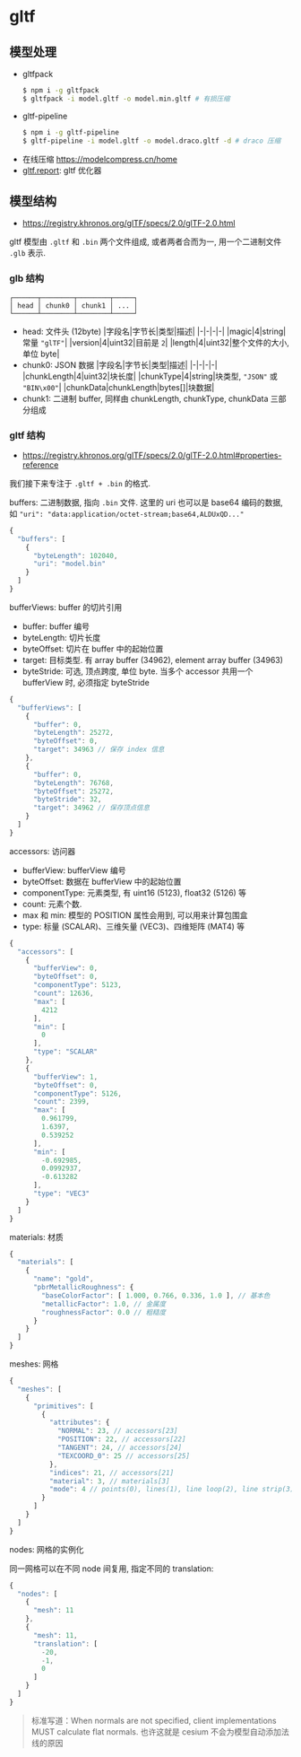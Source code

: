 # gltf

## 模型处理

- gltfpack
  ```sh
  $ npm i -g gltfpack
  $ gltfpack -i model.gltf -o model.min.gltf # 有损压缩
  ```
- gltf-pipeline
  ```sh
  $ npm i -g gltf-pipeline
  $ gltf-pipeline -i model.gltf -o model.draco.gltf -d # draco 压缩
  ```
- 在线压缩 https://modelcompress.cn/home
- [gltf.report](https://gltf.report): gltf 优化器

## 模型结构

- https://registry.khronos.org/glTF/specs/2.0/glTF-2.0.html

gltf 模型由 `.gltf` 和 `.bin` 两个文件组成, 或者两者合而为一, 用一个二进制文件 `.glb` 表示.

### glb 结构

```text
┌──────┬────────┬────────┬─────┐
│ head │ chunk0 │ chunk1 │ ... │
└──────┴────────┴────────┴─────┘
```
- head: 文件头 (12byte)
  |字段名|字节长|类型|描述|
  |-|-|-|-|
  |magic|4|string|常量 `"glTF"`|
  |version|4|uint32|目前是 `2`|
  |length|4|uint32|整个文件的大小, 单位 byte|
- chunk0: JSON 数据
  |字段名|字节长|类型|描述|
  |-|-|-|-|
  |chunkLength|4|uint32|块长度|
  |chunkType|4|string|块类型, `"JSON"` 或 `"BIN\x00"`|
  |chunkData|chunkLength|bytes[]|块数据|
- chunk1: 二进制 buffer, 同样由 chunkLength, chunkType, chunkData 三部分组成

### gltf 结构

- https://registry.khronos.org/glTF/specs/2.0/glTF-2.0.html#properties-reference

我们接下来专注于 `.gltf + .bin` 的格式.

buffers: 二进制数据, 指向 `.bin` 文件. 这里的 uri 也可以是 base64 编码的数据, 如 `"uri": "data:application/octet-stream;base64,ALDUxQD..."`
```js
{
  "buffers": [
    {
      "byteLength": 102040,
      "uri": "model.bin"
    }
  ]
}
```

bufferViews: buffer 的切片引用
- buffer: buffer 编号
- byteLength: 切片长度
- byteOffset: 切片在 buffer 中的起始位置
- target: 目标类型. 有 array buffer (34962), element array buffer (34963)
- byteStride: 可选, 顶点跨度, 单位 byte. 当多个 accessor 共用一个 bufferView 时, 必须指定 byteStride

```js
{
  "bufferViews": [
    {
      "buffer": 0,
      "byteLength": 25272,
      "byteOffset": 0,
      "target": 34963 // 保存 index 信息
    },
    {
      "buffer": 0,
      "byteLength": 76768,
      "byteOffset": 25272,
      "byteStride": 32,
      "target": 34962 // 保存顶点信息
    }
  ]
}
```

accessors: 访问器
- bufferView: bufferView 编号
- byteOffset: 数据在 bufferView 中的起始位置
- componentType: 元素类型, 有 uint16 (5123), float32 (5126) 等
- count: 元素个数.
- max 和 min: 模型的 POSITION 属性会用到, 可以用来计算包围盒
- type: 标量 (SCALAR)、三维矢量 (VEC3)、四维矩阵 (MAT4) 等

```js
{
  "accessors": [
    {
      "bufferView": 0,
      "byteOffset": 0,
      "componentType": 5123,
      "count": 12636,
      "max": [
        4212
      ],
      "min": [
        0
      ],
      "type": "SCALAR"
    },
    {
      "bufferView": 1,
      "byteOffset": 0,
      "componentType": 5126,
      "count": 2399,
      "max": [
        0.961799,
        1.6397,
        0.539252
      ],
      "min": [
        -0.692985,
        0.0992937,
        -0.613282
      ],
      "type": "VEC3"
    }
  ]
}
```

materials: 材质
```js
{
  "materials": [
    {
      "name": "gold",
      "pbrMetallicRoughness": {
        "baseColorFactor": [ 1.000, 0.766, 0.336, 1.0 ], // 基本色
        "metallicFactor": 1.0, // 金属度
        "roughnessFactor": 0.0 // 粗糙度
      }
    }
  ]
}
```

meshes: 网格
```js
{
  "meshes": [
    {
      "primitives": [
        {
          "attributes": {
            "NORMAL": 23, // accessors[23]
            "POSITION": 22, // accessors[22]
            "TANGENT": 24, // accessors[24]
            "TEXCOORD_0": 25 // accessors[25]
          },
          "indices": 21, // accessors[21]
          "material": 3, // materials[3]
          "mode": 4 // points(0), lines(1), line loop(2), line strip(3), triangles(4), triangle strip(5), triangle fan(6)
        }
      ]
    }
  ]
}
```

nodes: 网格的实例化

同一网格可以在不同 node 间复用, 指定不同的 translation:
```js
{
  "nodes": [
    {
      "mesh": 11
    },
    {
      "mesh": 11,
      "translation": [
        -20,
        -1,
        0
      ]
    }
  ]
}
```

> 标准写道：When normals are not specified, client implementations MUST calculate flat normals.
> 也许这就是 cesium 不会为模型自动添加法线的原因
